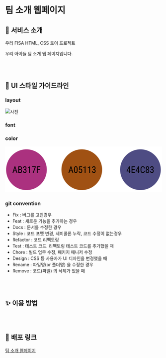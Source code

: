# 팀 소개 웹페이지

## 🍦 서비스 소개

우리 FISA HTML, CSS 토이 프로젝트

우리 아이들 팀 소개 웹 페이지입니다.

<br /><br />

## 💄 UI 스타일 가이드라인

### layout
![사진]()

### font


### color

![색상 사진](src/color.png)


### git convention
- Fix : 버그를 고친경우
- Feat : 새로운 기능을 추가하는 경우
- Docs : 문서를 수정한 경우
- Style : 코드 포맷 변경, 세미콜론 누락, 코드 수정이 없는경우
- Refactor : 코드 리펙토링
- Test : 테스트 코드. 리펙토링 테스트 코드를 추가했을 때
- Chore : 빌드 업무 수정, 패키지 매니저 수정
- Design : CSS 등 사용자가 UI 디자인을 변경했을 때
- Rename : 파일명(or 폴더명) 을 수정한 경우
- Remove : 코드(파일) 의 삭제가 있을 때


<br><br>

## ✨ 이용 방법



<br><br>

## 🔗 배포 링크

[팀 소개 웹페이지](https://hyerrin.github.io/portfolio/)

<br><br>